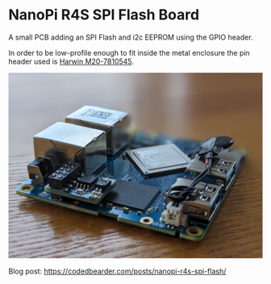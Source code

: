# NanoPi R4S SPI Flash Board

A small PCB adding an SPI Flash and i2c EEPROM using the GPIO header.

In order to be low-profile enough to fit inside the metal enclosure the pin header used is [Harwin M20-7810545](https://www.harwin.com/products/M20-7810545/).

![NanoPI R4S SPI flash module attached to the GPIO header](./spi_module.jpg)

Blog post: https://codedbearder.com/posts/nanopi-r4s-spi-flash/
